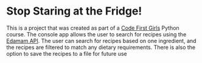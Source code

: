 # Stop Staring at the Fridge!
This is a project that was created as part of a [Code First Girls](https://codefirstgirls.org.uk/) Python course. The console app allows the user to search for recipes using the [Edamam API](https://www.edamam.com/). The user can search for recipes based on one ingredient, and the recipes are filtered to match any dietary requirements. There is also the option to save the recipes to a file for future use
